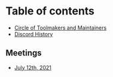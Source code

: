 # Table of contents

* [Circle of Toolmakers and Maintainers](README.md)
* [Discord History](discord-history.md)

## Meetings

* [July 12th, 2021](meetings/july-12th-2021.md)

